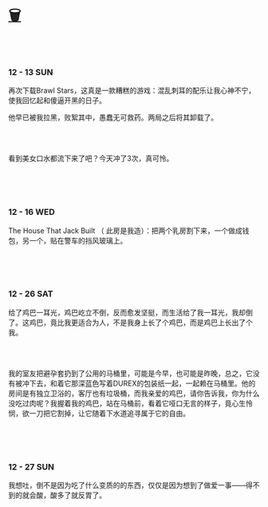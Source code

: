 # [🗑](https://yuliuu.com/BIN)

<br>

<br>

### 12 - 13 SUN 

再次下载Brawl Stars，这真是一款糟糕的游戏：混乱刺耳的配乐让我心神不宁，使我回忆起和傻逼开黑的日子。

他早已被我拉黑，败絮其中，愚蠢无可救药。两局之后将其卸载了。

<br><br>

看到美女口水都流下来了吧？今天冲了3次，真可怜。

<br><br><br>

### 12 - 16 WED 

The House That Jack Built （ 此房是我造）：把两个乳房割下来，一个做成钱包，另一个，贴在警车的挡风玻璃上。



<br><br><br>

### 12 - 26 SAT

给了鸡巴一耳光，鸡巴屹立不倒，反而愈发坚挺，而生活给了我一耳光，我却倒了。这鸡巴，竟比我更适合为人，不是我身上长了个鸡巴，而是鸡巴上长出了个我。

<br><br>

我的室友把避孕套扔到了公用的马桶里，可能是今早，也可能是昨晚，总之，它没有被冲下去，和着它那深蓝色写着DUREX的包装纸一起，一起赖在马桶里。他的房间是有独立卫浴的，客厅也有垃圾桶，而我亲爱的鸡巴，请你告诉我，你为什么没吃过肉呢？我握着我的鸡巴，站在马桶前，看着它哑口无言的样子，竟心生怜悯，欲一刀把它割掉，让它随着下水道追寻属于它的自由。

<br><br><br>

### 12 - 27 SUN

我想吐，倒不是因为吃了什么变质的的东西，仅仅是因为想到了做爱一事——得不到的就会酸，酸多了就反胃了。

<br><br><br>